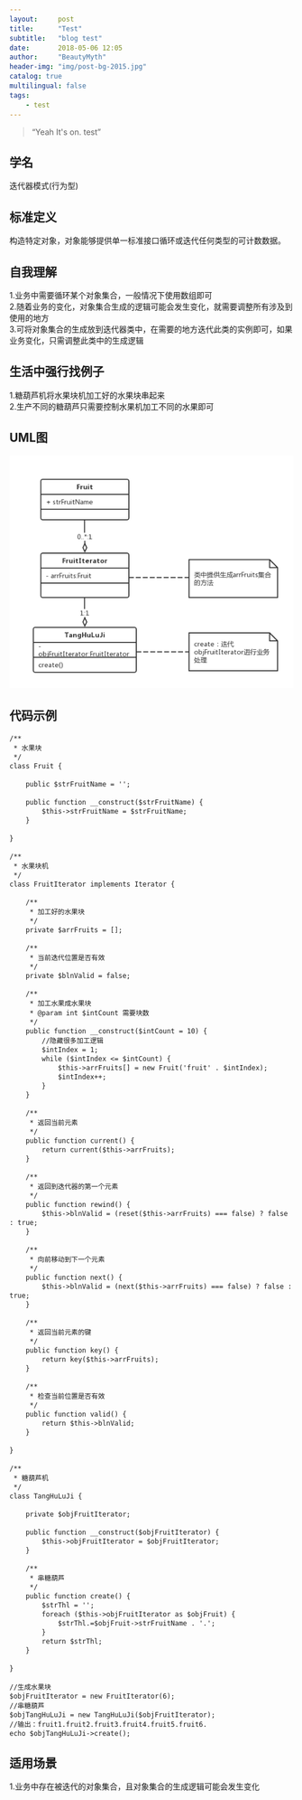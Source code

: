 ```yaml
---
layout:     post
title:      "Test"
subtitle:   "blog test"
date:       2018-05-06 12:05
author:     "BeautyMyth"
header-img: "img/post-bg-2015.jpg"
catalog: true
multilingual: false
tags:
    - test
---
```


> “Yeah It's on. test”



## 学名
迭代器模式(行为型)

## 标准定义
构造特定对象，对象能够提供单一标准接口循环或迭代任何类型的可计数数据。

## 自我理解
1.业务中需要循环某个对象集合，一般情况下使用数组即可
<br>
2.随着业务的变化，对象集合生成的逻辑可能会发生变化，就需要调整所有涉及到使用的地方
<br>
3.可将对象集合的生成放到迭代器类中，在需要的地方迭代此类的实例即可，如果业务变化，只需调整此类中的生成逻辑

## 生活中强行找例子
1.糖葫芦机将水果块机加工好的水果块串起来
<br>
2.生产不同的糖葫芦只需要控制水果机加工不同的水果即可

## UML图
![image](https://github.com/beautymyth/skilltree/blob/master/design%20pattern/images/%E8%BF%AD%E4%BB%A3%E5%99%A8%E6%A8%A1%E5%BC%8F.png?raw=true)

## 代码示例
```
/**
 * 水果块
 */
class Fruit {

    public $strFruitName = '';

    public function __construct($strFruitName) {
        $this->strFruitName = $strFruitName;
    }

}

/**
 * 水果块机
 */
class FruitIterator implements Iterator {

    /**
     * 加工好的水果块
     */
    private $arrFruits = [];

    /**
     * 当前迭代位置是否有效
     */
    private $blnValid = false;

    /**
     * 加工水果成水果块
     * @param int $intCount 需要块数
     */
    public function __construct($intCount = 10) {
        //隐藏很多加工逻辑
        $intIndex = 1;
        while ($intIndex <= $intCount) {
            $this->arrFruits[] = new Fruit('fruit' . $intIndex);
            $intIndex++;
        }
    }

    /**
     * 返回当前元素
     */
    public function current() {
        return current($this->arrFruits);
    }

    /**
     * 返回到迭代器的第一个元素
     */
    public function rewind() {
        $this->blnValid = (reset($this->arrFruits) === false) ? false : true;
    }

    /**
     * 向前移动到下一个元素
     */
    public function next() {
        $this->blnValid = (next($this->arrFruits) === false) ? false : true;
    }

    /**
     * 返回当前元素的键
     */
    public function key() {
        return key($this->arrFruits);
    }

    /**
     * 检查当前位置是否有效
     */
    public function valid() {
        return $this->blnValid;
    }

}

/**
 * 糖葫芦机
 */
class TangHuLuJi {

    private $objFruitIterator;

    public function __construct($objFruitIterator) {
        $this->objFruitIterator = $objFruitIterator;
    }

    /**
     * 串糖葫芦
     */
    public function create() {
        $strThl = '';
        foreach ($this->objFruitIterator as $objFruit) {
            $strThl.=$objFruit->strFruitName . '.';
        }
        return $strThl;
    }

}

//生成水果块
$objFruitIterator = new FruitIterator(6);
//串糖葫芦
$objTangHuLuJi = new TangHuLuJi($objFruitIterator);
//输出：fruit1.fruit2.fruit3.fruit4.fruit5.fruit6.
echo $objTangHuLuJi->create();
```

## 适用场景
1.业务中存在被迭代的对象集合，且对象集合的生成逻辑可能会发生变化




